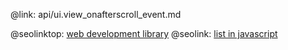 @link: api/ui.view_onafterscroll_event.md

@seolinktop: [web development library](https://webix.com)
@seolink: [list in javascript](https://webix.com/widget/list/)